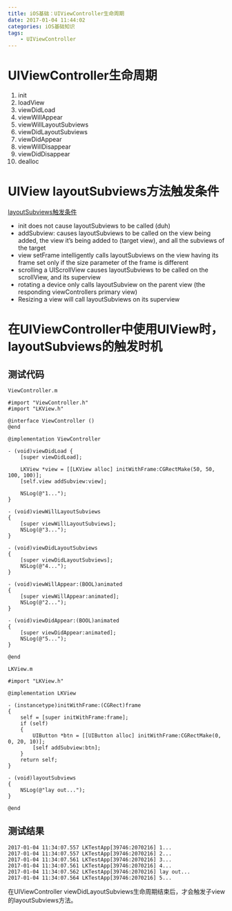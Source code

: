 ```yaml
---
title: iOS基础：UIViewController生命周期
date: 2017-01-04 11:44:02
categories: iOS基础知识
tags: 
    - UIViewController
---
```


# UIViewController生命周期
1. init
2. loadView
3. viewDidLoad
4. viewWillAppear
5. viewWillLayoutSubviews
6. viewDidLayoutSubviews
7. viewDidAppear
8. viewWillDisappear
9. viewDidDisappear
10. dealloc

# UIView layoutSubviews方法触发条件
[layoutSubviews触发条件](http://stackoverflow.com/questions/728372/when-is-layoutsubviews-called)
- init does not cause layoutSubviews to be called (duh)
- addSubview: causes layoutSubviews to be called on the view being added, the view it’s being added to (target view), and all the subviews of the target
- view setFrame intelligently calls layoutSubviews on the view having its frame set only if the size parameter of the frame is different
- scrolling a UIScrollView causes layoutSubviews to be called on the scrollView, and its superview
- rotating a device only calls layoutSubview on the parent view (the responding viewControllers primary view)
- Resizing a view will call layoutSubviews on its superview

# 在UIViewController中使用UIView时，layoutSubviews的触发时机
## 测试代码
`ViewController.m`
```
#import "ViewController.h"
#import "LKView.h"

@interface ViewController ()
@end

@implementation ViewController

- (void)viewDidLoad {
    [super viewDidLoad];
    
    LKView *view = [[LKView alloc] initWithFrame:CGRectMake(50, 50, 100, 100)];
    [self.view addSubview:view];
    
    NSLog(@"1...");
}

- (void)viewWillLayoutSubviews
{
    [super viewWillLayoutSubviews];
    NSLog(@"3...");
}

- (void)viewDidLayoutSubviews
{
    [super viewDidLayoutSubviews];
    NSLog(@"4...");
}

- (void)viewWillAppear:(BOOL)animated
{
    [super viewWillAppear:animated];
    NSLog(@"2...");
}

- (void)viewDidAppear:(BOOL)animated
{
    [super viewDidAppear:animated];
    NSLog(@"5...");
}

@end
```

`LKView.m`
```
#import "LKView.h"

@implementation LKView

- (instancetype)initWithFrame:(CGRect)frame
{
    self = [super initWithFrame:frame];
    if (self)
    {
        UIButton *btn = [[UIButton alloc] initWithFrame:CGRectMake(0, 0, 20, 10)];
        [self addSubview:btn];
    }
    return self;
}

- (void)layoutSubviews
{
    NSLog(@"lay out...");
}

@end
```

## 测试结果
```
2017-01-04 11:34:07.557 LKTestApp[39746:2070216] 1...
2017-01-04 11:34:07.557 LKTestApp[39746:2070216] 2...
2017-01-04 11:34:07.561 LKTestApp[39746:2070216] 3...
2017-01-04 11:34:07.561 LKTestApp[39746:2070216] 4...
2017-01-04 11:34:07.562 LKTestApp[39746:2070216] lay out...
2017-01-04 11:34:07.564 LKTestApp[39746:2070216] 5...
```

在UIViewController viewDidLayoutSubviews生命周期结束后，才会触发子view的layoutSubviews方法。